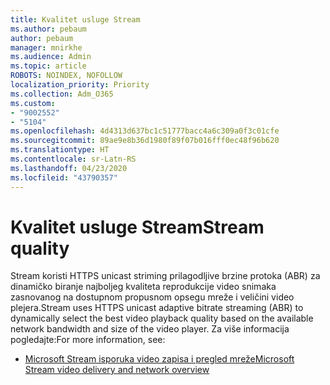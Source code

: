 ```yaml
---
title: Kvalitet usluge Stream
ms.author: pebaum
author: pebaum
manager: mnirkhe
ms.audience: Admin
ms.topic: article
ROBOTS: NOINDEX, NOFOLLOW
localization_priority: Priority
ms.collection: Adm_O365
ms.custom:
- "9002552"
- "5104"
ms.openlocfilehash: 4d4313d637bc1c51777bacc4a6c309a0f3c01cfe
ms.sourcegitcommit: 89ae9e8b36d1980f89f07b016fff0ec48f96b620
ms.translationtype: HT
ms.contentlocale: sr-Latn-RS
ms.lasthandoff: 04/23/2020
ms.locfileid: "43790357"
---
```

# <a name="stream-quality"></a><span data-ttu-id="a84d7-102">Kvalitet usluge Stream</span><span class="sxs-lookup"><span data-stu-id="a84d7-102">Stream quality</span></span>

<span data-ttu-id="a84d7-103">Stream koristi HTTPS unicast striming prilagodljive brzine protoka (ABR) za dinamičko biranje najboljeg kvaliteta reprodukcije video snimaka zasnovanog na dostupnom propusnom opsegu mreže i veličini video plejera.</span><span class="sxs-lookup"><span data-stu-id="a84d7-103">Stream uses HTTPS unicast adaptive bitrate streaming (ABR) to dynamically select the best video playback quality based on the available network bandwidth and size of the video player.</span></span> <span data-ttu-id="a84d7-104">Za više informacija pogledajte:</span><span class="sxs-lookup"><span data-stu-id="a84d7-104">For more information, see:</span></span>

- [<span data-ttu-id="a84d7-105">Microsoft Stream isporuka video zapisa i pregled mreže</span><span class="sxs-lookup"><span data-stu-id="a84d7-105">Microsoft Stream video delivery and network overview</span></span>](https://docs.microsoft.com/stream/network-overview)
